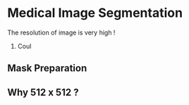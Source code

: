 # Medical Image Segmentation
The resolution of image is very high ! 

1. Coul


## Mask Preparation

## Why 512 x 512 ?